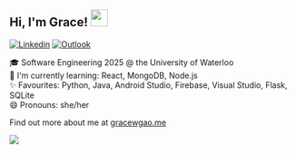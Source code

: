 ## Hi, I'm Grace!  <img src="https://raw.githubusercontent.com/MartinHeinz/MartinHeinz/master/wave.gif" width="30px">

[![Linkedin](https://img.shields.io/badge/-gracewgao-222222?style=flat-square&logo=Linkedin&logoColor=white&link=https://www.linkedin.com/in/gracewgao/)](https://www.linkedin.com/in/gracewgao/)
[![Outlook](https://img.shields.io/badge/-ggaoww@gmail.com-222222?style=flat&logo=Gmail&logoColor=white&link=mailto:ggaoww@gmail.com)](mailto:ggaoww@gmail.com)

🎓 Software Engineering 2025 @ the University of Waterloo <br />
🌱 I'm currently learning: React, MongoDB, Node.js <br />
✨ Favourites: Python, Java, Android Studio, Firebase, Visual Studio, Flask, SQLite <br />
😄 Pronouns: she/her

Find out more about me at [gracewgao.me](https://gracewgao.me/)

<img align="left" src="https://github-readme-stats.vercel.app/api?username=gracewgao&hide=issues&count_private=true&show_icons=true&theme=dracula" />

<!--
**gracewgao/gracewgao** is a ✨ _special_ ✨ repository because its `README.md` (this file) appears on your GitHub profile.

Here are some ideas to get you started:

- 🔭 I’m currently working on ...
- 👯 I’m looking to collaborate on ...
- 🤔 I’m looking for help with ...
-->
